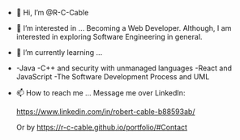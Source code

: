 - 👋 Hi, I’m @R-C-Cable
- 👀 I’m interested in ...
  Becoming a Web Developer. Although, I am interested in exploring Software Engineering in general.
  
- 🌱 I’m currently learning ...
- -Java
  -C++ and security with unmanaged languages
  -React and JavaScript
  -The Software Development Process and UML

- 📫 How to reach me ...
  Message me over LinkedIn:
  
  https://www.linkedin.com/in/robert-cable-b88593ab/
  
  Or by https://r-c-cable.github.io/portfolio/#Contact
  
<!---
R-C-Cable/R-C-Cable is a ✨ special ✨ repository because its `README.md` (this file) appears on your GitHub profile.
You can click the Preview link to take a look at your changes.
--->
